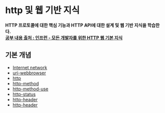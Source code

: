 # http 및 웹 기반 지식 
**HTTP 프로토콜에 대한 핵심 기능과 HTTP API에 대한 설계 및 웹 기반 지식을 학습한다.**  
**[공부 내용 출처 : 인프런 - 모든 개발자를 위한 HTTP 웹 기본 지식](https://www.inflearn.com/course/http-%EC%9B%B9-%EB%84%A4%ED%8A%B8%EC%9B%8C%ED%81%AC)**  
## 기본 개념
- [Internet network](https://github.com/euichanhwang/CS_study/tree/main/http/internet%20network)   
- [uri-webbrowser](https://github.com/euichanhwang/CS_study/tree/main/http/uri-webbrowser)   
- [http](https://github.com/euichanhwang/CS_study/tree/main/http/http)   
- [http-method](https://github.com/euichanhwang/CS_study/tree/main/http/http-method)   
- [http-method-use](https://github.com/euichanhwang/CS_study/tree/main/http/http-method-use)  
- [http-status](https://github.com/euichanhwang/CS_study/tree/main/http/http-status)   
- [http-header](https://github.com/euichanhwang/CS_study/tree/main/http/http-header)  
- [http-header](https://github.com/euichanhwang/CS_study/tree/main/http/http-header2)  